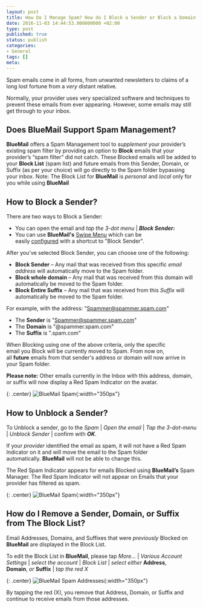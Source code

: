 ```yaml
---
layout: post
title: How Do I Manage Spam? How do I Block a Sender or Block a Domain?
date: 2016-11-03 14:44:53.000000000 +02:00
type: post
published: true
status: publish
categories:
- General
tags: []
meta:
---
```

Spam emails come in all forms, from unwanted newsletters to claims of a long lost fortune from a *very* distant relative.

Normally, your provider uses very specialized software and techniques to prevent these emails from ever appearing. However, some emails may still get through to your inbox.

## Does BlueMail Support Spam Management?

**BlueMail** offers a Spam Management tool to *supplement* your provider’s existing spam filter by providing an option to **Block** emails that your provider’s “spam filter” did not catch. These Blocked emails will be added to your **Block List** (spam list) and future emails from this Sender, Domain, or Suffix (as per your choice) will go directly to the Spam folder bypassing your inbox.
Note: The Block List for **BlueMail** is *personal* and *local* only for you while using **BlueMail**

## How to Block a Sender?

There are two ways to Block a Sender:

* You can open the email and *tap the 3-dot menu* \| ***Block Sender:***
* You can use **BlueMail's** [Swipe Menu](/swipe-menu-options-blue-mail/) which can be easily [configured](/configure-left-right-swipe-menu/) with a shortcut to "Block Sender".

After you've selected Block Sender, you can choose one of the following:

* **Block Sender** – Any mail that was received from this specific *email address* will automatically move to the Spam folder.
* **Block whole domain** – Any mail that was received from this domain will automatically be moved to the Spam folder.
* **Block Entire Suffix** – Any mail that was received from this *Suffix* will automatically be moved to the Spam folder.

For example, with the address: "Spammer@spammer.spam.com"

* The **Sender** is "Spammer@spammer.spam.com"
* The **Domain** is "@spammer.spam.com"
* The **Suffix** is ".spam.com"

When Blocking using one of the above criteria, only the specific email you Block will be currently moved to Spam. From now on, all **future** emails from that sender's address or domain will now arrive in your Spam folder.

**Please note:** Other emails currently in the Inbox with this address, domain, or suffix will now display a Red Spam Indicator on the avatar.

{: .center}
![BlueMail Spam](/assets/BlueMail_GIF_Spam.gif){:width="350px"}

## How to Unblock a Sender?

To Unblock a sender, go to the *Spam* \| *Open the email* \| *Tap the 3-dot-menu* \| *Unblock Sender* \| confirm with ***OK***.

If your *provider* identified the email as spam, it will not have a Red Spam Indicator on it and will move the email to the Spam folder automatically. **BlueMail** will not be able to change this.

The Red Spam Indicator appears for emails Blocked using **BlueMail’s** Spam Manager. The Red Spam Indicator will not appear on Emails that your provider has filtered as spam.

{: .center}
![BlueMail Spam](/assets/BlueMail-Spam.png){:width="350px"}

## How do I Remove a Sender, Domain, or Suffix from The Block List?

Email Addresses, Domains, and Suffixes that were *previously* Blocked on **BlueMail** are displayed in the Block List.

To edit the Block List in **BlueMail**, please tap *More...* \| *Various Account Settings* \| *select the account* \| *Block List* \| *select either* **Address**, **Domain**, *or* **Suffix** \| *tap the red X*

{: .center}
![BlueMail Spam Addresses](/assets/BlueMail_Spam_Addresses-2.png){:width="350px"}

By tapping the red (X), you remove that Address, Domain, or Suffix and continue to receive emails from those addresses.